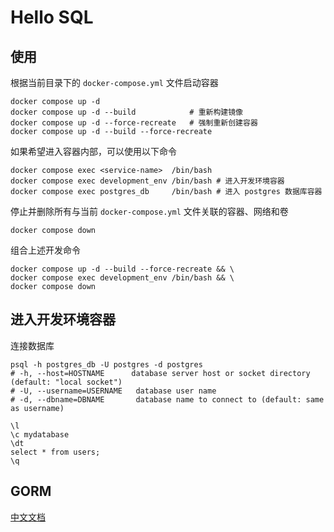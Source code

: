 # Hello SQL



## 使用

根据当前目录下的 `docker-compose.yml` 文件启动容器
```shell
docker compose up -d
docker compose up -d --build            # 重新构建镜像
docker compose up -d --force-recreate   # 强制重新创建容器
docker compose up -d --build --force-recreate
```

如果希望进入容器内部，可以使用以下命令
```shell
docker compose exec <service-name>  /bin/bash
docker compose exec development_env /bin/bash # 进入开发环境容器
docker compose exec postgres_db     /bin/bash # 进入 postgres 数据库容器
```


停止并删除所有与当前 `docker-compose.yml` 文件关联的容器、网络和卷
```shell
docker compose down
```

组合上述开发命令

```shell
docker compose up -d --build --force-recreate && \
docker compose exec development_env /bin/bash && \
docker compose down
```

## 进入开发环境容器



连接数据库
```shell
psql -h postgres_db -U postgres -d postgres
# -h, --host=HOSTNAME      database server host or socket directory (default: "local socket")
# -U, --username=USERNAME   database user name
# -d, --dbname=DBNAME       database name to connect to (default: same as username)
```


```shell
\l
\c mydatabase
\dt
select * from users;
\q
```

## GORM 

[中文文档](https://gorm.io/zh_CN/docs/index.html)